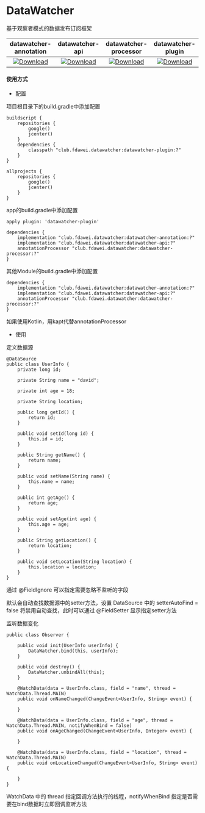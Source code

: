 # DataWatcher
基于观察者模式的数据发布订阅框架

| datawatcher-annotation | datawatcher-api | datawatcher-processor | datawatcher-plugin |
| :---: | :---: | :---: | :---: |
| [ ![Download](https://api.bintray.com/packages/fangdawei/maven/datawatcher-annotation/images/download.svg?version=1.1.2) ](https://bintray.com/fangdawei/maven/datawatcher-annotation/1.1.2/link) | [ ![Download](https://api.bintray.com/packages/fangdawei/maven/datawatcher-api/images/download.svg?version=1.1.2) ](https://bintray.com/fangdawei/maven/datawatcher-api/1.1.2/link) | [ ![Download](https://api.bintray.com/packages/fangdawei/maven/datawatcher-processor/images/download.svg?version=1.1.2) ](https://bintray.com/fangdawei/maven/datawatcher-processor/1.1.2/link) | [ ![Download](https://api.bintray.com/packages/fangdawei/maven/datawatcher-plugin/images/download.svg?version=1.1.2) ](https://bintray.com/fangdawei/maven/datawatcher-plugin/1.1.2/link) |

#### 使用方式
* 配置

项目根目录下的build.gradle中添加配置

```
buildscript {
    repositories {
        google()
        jcenter()
    }
    dependencies {
        classpath "club.fdawei.datawatcher:datawatcher-plugin:?"
    }
}

allprojects {
    repositories {
        google()
        jcenter()
    }
}
```

app的build.gradle中添加配置

```
apply plugin: 'datawatcher-plugin'

dependencies {
    implementation "club.fdawei.datawatcher:datawatcher-annotation:?"
    implementation "club.fdawei.datawatcher:datawatcher-api:?"
    annotationProcessor "club.fdawei.datawatcher:datawatcher-processor:?"
}
```

其他Module的build.gradle中添加配置

```
dependencies {
    implementation "club.fdawei.datawatcher:datawatcher-annotation:?"
    implementation "club.fdawei.datawatcher:datawatcher-api:?"
    annotationProcessor "club.fdawei.datawatcher:datawatcher-processor:?"
}
```

如果使用Kotlin，用kapt代替annotationProcessor

* 使用

定义数据源

```
@DataSource
public class UserInfo {
    private long id;

    private String name = "david";

    private int age = 18;

    private String location;

    public long getId() {
        return id;
    }

    public void setId(long id) {
        this.id = id;
    }

    public String getName() {
        return name;
    }

    public void setName(String name) {
        this.name = name;
    }

    public int getAge() {
        return age;
    }

    public void setAge(int age) {
        this.age = age;
    }

    public String getLocation() {
        return location;
    }

    public void setLocation(String location) {
        this.location = location;
    }
}
```

通过 @FieldIgnore 可以指定需要忽略不监听的字段

默认会自动查找数据源中的setter方法，设置 DataSource 中的 setterAutoFind = false 将禁用自动查找，此时可以通过 @FieldSetter 显示指定setter方法

监听数据变化

```
public class Observer {

    public void init(UserInfo userInfo) {
        DataWatcher.bind(this, userInfo);
    }

    public void destroy() {
        DataWatcher.unbindAll(this);
    }

    @WatchData(data = UserInfo.class, field = "name", thread = WatchData.Thread.MAIN)
    public void onNameChanged(ChangeEvent<UserInfo, String> event) {
        
    }

    @WatchData(data = UserInfo.class, field = "age", thread = WatchData.Thread.MAIN, notifyWhenBind = false)
    public void onAgeChanged(ChangeEvent<UserInfo, Integer> event) {
        
    }

    @WatchData(data = UserInfo.class, field = "location", thread = WatchData.Thread.MAIN)
    public void onLocationChanged(ChangeEvent<UserInfo, String> event) {
        
    }
}
```

WatchData 中的 thread 指定回调方法执行的线程，notifyWhenBind 指定是否需要在bind数据时立即回调监听方法

